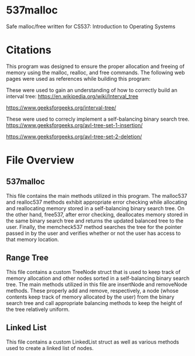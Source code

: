 # **537malloc**
Safe malloc/free written for CS537: Introduction to Operating Systems

# **Citations**
This program was designed to ensure the proper allocation and freeing of memory using the  malloc, realloc, and free commands. The following web pages were used as references while building this program:

These were used to gain an understanding of how to correctly build an interval tree:
https://en.wikipedia.org/wiki/Interval_tree

https://www.geeksforgeeks.org/interval-tree/


These were used to correcly implement a self-balancing binary search tree.
https://www.geeksforgeeks.org/avl-tree-set-1-insertion/

https://www.geeksforgeeks.org/avl-tree-set-2-deletion/

# **File Overview**
## **537malloc**
This file contains the main methods utilized in this program. The malloc537 and realloc537 methods exhibit appropriate error checking while allocating and reallocating memory stored in a self-balancing binary search tree. On the other hand, free537, after error checking, deallocates memory stored in the same binary search tree and returns the updated balanced tree to the user. Finally, the memcheck537 method searches the tree for the pointer passed in by the user and verifies whether or not the user has access to that memory location.

## **Range Tree**
This file contains a custom TreeNode struct that is used to keep track of memory allocation and other nodes sorted in a self-balancing binary search tree. The main methods utilized in this file are insertNode and removeNode methods. These properly add and remove, respectively, a node (whose contents keep track of memory allocated by the user) from the binary search tree and call appropriate balancing methods to keep the height of the tree relatively uniform.

## **Linked List**
This file contains a custom LinkedList struct as well as various methods used to create a linked list of nodes.
